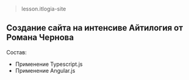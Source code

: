 > lesson.itlogia-site

## Создание сайта на интенсиве Айтилогия от Романа Чернова

Состав:
+ Применение Typescript.js
+ Применение Angular.js
